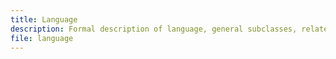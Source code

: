 ```yaml
---
title: Language
description: Formal description of language, general subclasses, related classes and properties.
file: language
---
```


